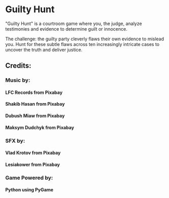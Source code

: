 # Guilty Hunt
"Guilty Hunt" is a courtroom game where you, the judge, analyze testimonies and evidence to determine guilt or innocence. 

The challenge: the guilty party cleverly flaws their own evidence to mislead you. Hunt for these subtle flaws across ten increasingly intricate cases to uncover the truth and deliver justice.

## Credits:
### Music by:
#### LFC Records from Pixabay
#### Shakib Hasan from Pixabay
#### Dubush Miaw from Pixabay
#### Maksym Dudchyk from Pixabay
### SFX by:
#### Vlad Krotov from Pixabay
#### Lesiakower from Pixabay
### Game Powered by:
#### Python using PyGame
